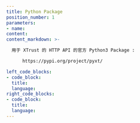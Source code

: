 ```yaml
---
title: Python Package
position_number: 1
parameters:
- name:
content:
content_markdown: >-

  用于 XTrust 的 HTTP API 的官方 Python3 Package :

      https://pypi.org/project/pyxt/

left_code_blocks:
- code_block:
  title:
  language:
right_code_blocks:
- code_block:
  title:
  language:
---
```

